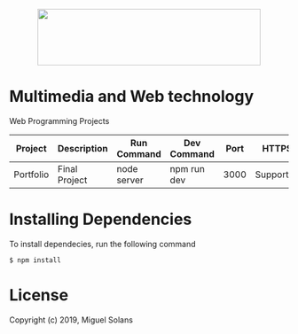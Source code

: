 <p align="center">
  <img width="402" height="102" src="https://ipca.pt/wp-content/uploads/2015/12/logo_est_normal_2.png"/>
</p>

# 	Multimedia and Web technology
Web Programming Projects

| Project       | Description    |Run Command   | Dev Command | Port      | HTTPS     | Quick Link             | 
| ------------- | -------------- |------------- | ----------- | --------- | --------- | ---------------------- |
| Portfolio     | Final Project  | node server  | npm run dev | 3000      | Supported | https://localhost:3000 |

# Installing Dependencies

To install dependecies, run the following command

```
$ npm install
```

# License
Copyright (c) 2019, Miguel Solans
